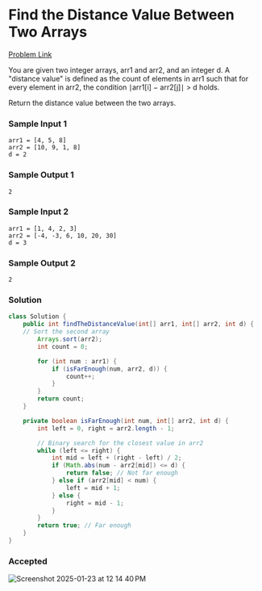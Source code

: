 # Find the Distance Value Between Two Arrays

[Problem Link](https://leetcode.com/problems/find-the-distance-value-between-two-arrays/description/) 

You are given two integer arrays, arr1 and arr2, and an integer d. A "distance value" is defined as the count of elements in arr1 such that 
for every element in arr2, the condition ∣arr1[i] − arr2[j]∣ > d holds.

Return the distance value between the two arrays.

### Sample Input 1
```
arr1 = [4, 5, 8]
arr2 = [10, 9, 1, 8]
d = 2
```
### Sample Output 1
```
2
```

### Sample Input 2
```
arr1 = [1, 4, 2, 3]
arr2 = [-4, -3, 6, 10, 20, 30]
d = 3
```
### Sample Output 2
```
2
```

### Solution
```java
class Solution {
    public int findTheDistanceValue(int[] arr1, int[] arr2, int d) {
    // Sort the second array
        Arrays.sort(arr2);
        int count = 0;

        for (int num : arr1) {
            if (isFarEnough(num, arr2, d)) {
                count++;
            }
        }
        return count;
    }

    private boolean isFarEnough(int num, int[] arr2, int d) {
        int left = 0, right = arr2.length - 1;

        // Binary search for the closest value in arr2
        while (left <= right) {
            int mid = left + (right - left) / 2;
            if (Math.abs(num - arr2[mid]) <= d) {
                return false; // Not far enough
            } else if (arr2[mid] < num) {
                left = mid + 1;
            } else {
                right = mid - 1;
            }
        }
        return true; // Far enough
    }
}
```

### Accepted
![Screenshot 2025-01-23 at 12 14 40 PM](https://github.com/user-attachments/assets/1e4ee838-a7c1-4e09-babb-098d3771eb9f)
